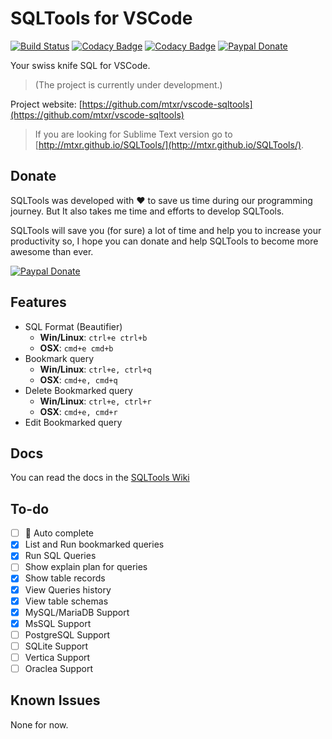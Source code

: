 # SQLTools for VSCode

[![Build Status](https://travis-ci.org/mtxr/vscode-sqltools.svg?branch=master)](https://travis-ci.org/mtxr/vscode-sqltools)
[![Codacy Badge](https://api.codacy.com/project/badge/Grade/5d888832ec9645f3bdd1214fefcb88e2)](https://www.codacy.com/app/matheus-mtxr/vscode-sqltools?utm_source=github.com&amp;utm_medium=referral&amp;utm_content=mtxr/vscode-sqltools&amp;utm_campaign=Badge_Grade)
[![Codacy Badge](https://api.codacy.com/project/badge/Coverage/5d888832ec9645f3bdd1214fefcb88e2)](https://www.codacy.com/app/matheus-mtxr/vscode-sqltools?utm_source=github.com&amp;utm_medium=referral&amp;utm_content=mtxr/vscode-sqltools&amp;utm_campaign=Badge_Coverage)
[![Paypal Donate](https://img.shields.io/badge/paypal-donate-yellow.svg)](https://www.paypal.com/cgi-bin/webscr?cmd=_s-xclick&hosted_button_id=RSMB6DGK238V8)

Your swiss knife SQL for VSCode.

> (The project is currently under development.)

Project website: [https://github.com/mtxr/vscode-sqltools](https://github.com/mtxr/vscode-sqltools)

> If you are looking for Sublime Text version go to [http://mtxr.github.io/SQLTools/](http://mtxr.github.io/SQLTools/).


## Donate

SQLTools was developed with ♥ to save us time during our programming journey. But It also takes me time and efforts to develop SQLTools.

SQLTools will save you (for sure) a lot of time and help you to increase your productivity so, I hope you can donate and help SQLTools to become more awesome than ever.

[![Paypal Donate](https://www.paypalobjects.com/en_US/i/btn/btn_donate_LG.gif)](https://www.paypal.com/cgi-bin/webscr?cmd=_s-xclick&hosted_button_id=RSMB6DGK238V8)

## Features

* SQL Format (Beautifier)
  * __Win/Linux__: `ctrl+e ctrl+b`
  * __OSX__: `cmd+e cmd+b`
* Bookmark query
  * __Win/Linux__: `ctrl+e, ctrl+q`
  * __OSX__: `cmd+e, cmd+q`
* Delete Bookmarked query
  * __Win/Linux__: `ctrl+e, ctrl+r`
  * __OSX__: `cmd+e, cmd+r`
* Edit Bookmarked query

## Docs

You can read the docs in the [SQLTools Wiki](https://github.com/mtxr/vscode-sqltools/wiki)

## To-do

- [ ] :running: Auto complete
- [x] List and Run bookmarked queries
- [x] Run SQL Queries
- [ ] Show explain plan for queries
- [x] Show table records
- [x] View Queries history
- [x] View table schemas
- [x] MySQL/MariaDB Support
- [x] MsSQL Support
- [ ] PostgreSQL Support
- [ ] SQLite Support
- [ ] Vertica Support
- [ ] Oraclea Support

## Known Issues

None for now.
